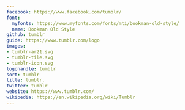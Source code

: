 ```yaml
---
facebook: https://www.facebook.com/tumblr/
font:
  myfonts: https://www.myfonts.com/fonts/mti/bookman-old-style/
  name: Bookman Old Style
github: tumblr
guide: https://www.tumblr.com/logo
images:
- tumblr-ar21.svg
- tumblr-tile.svg
- tumblr-icon.svg
logohandle: tumblr
sort: tumblr
title: tumblr.
twitter: tumblr
website: https://www.tumblr.com/
wikipedia: https://en.wikipedia.org/wiki/Tumblr
---
```

